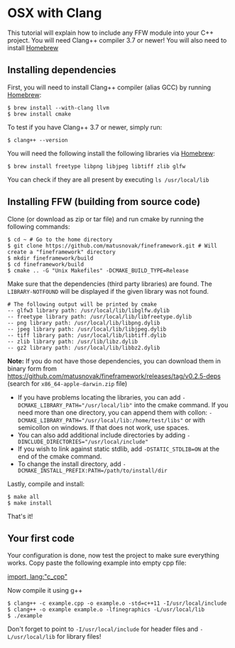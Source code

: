 # OSX with Clang

This tutorial will explain how to include any FFW module into your C++ project. You will need Clang++ compiler 3.7 or newer!  You will also need to install [Homebrew](https://brew.sh/)

## Installing dependencies

First, you will need to install Clang++ compiler (alias GCC) by running [Homebrew](https://brew.sh/):

```
$ brew install --with-clang llvm
$ brew install cmake
```

To test if you have Clang++ 3.7 or newer, simply run:

```
$ clang++ --version
```

You will need the following install the following libraries via [Homebrew](https://brew.sh/):

```
$ brew install freetype libpng libjpeg libtiff zlib glfw
```

You can check if they are all present by executing `ls /usr/local/lib`

## Installing FFW (building from source code)

Clone (or download as zip or tar file) and run cmake by running the following commands:

```
$ cd ~ # Go to the home directory
$ git clone https://github.com/matusnovak/fineframework.git # Will create a "fineframework" directory
$ mkdir fineframework/build
$ cd fineframework/build
$ cmake .. -G "Unix Makefiles" -DCMAKE_BUILD_TYPE=Release
```

Make sure that the dependencies (third party libraries) are found. The `LIBRARY-NOTFOUND` will be displayed if the given library was not found.

```
# The following output will be printed by cmake 
-- glfw3 library path: /usr/local/lib/libglfw.dylib
-- freetype library path: /usr/local/lib/libfreetype.dylib
-- png library path: /usr/local/lib/libpng.dylib
-- jpeg library path: /usr/local/lib/libjpeg.dylib
-- tiff library path: /usr/local/lib/libtiff.dylib
-- zlib library path: /usr/lib/libz.dylib
-- gz2 library path: /usr/local/lib/libbz2.dylib 
```

**Note:** If you do not have those dependencies, you can download them in binary form from <https://github.com/matusnovak/fineframework/releases/tag/v0.2.5-deps> (search for `x86_64-apple-darwin.zip` file)

* If you have problems locating the libraries, you can add `-DCMAKE_LIBRARY_PATH="/usr/local/lib"` into the cmake command. If you need more than one directory, you can append them with collon: `-DCMAKE_LIBRARY_PATH="/usr/local/lib:/home/test/libs"` or with semicollon on windows. If that does not work, use spaces.
* You can also add additional include directories by adding `-DINCLUDE_DIRECTORIES="/usr/local/include"`
* If you wish to link against static stdlib, add `-DSTATIC_STDLIB=ON` at the end of the cmake command.
* To change the install directory, add `-DCMAKE_INSTALL_PREFIX:PATH=/path/to/install/dir`

Lastly, compile and install:

```
$ make all
$ make install
```

That's it!

## Your first code

Your configuration is done, now test the project to make sure everything works. Copy paste the following example into empty cpp file:

[import, lang:"c_cpp"](../../examples/graphics/empty.cpp)

Now compile it using g++

```
$ clang++ -c example.cpp -o example.o -std=c++11 -I/usr/local/include
$ clang++ -o example example.o -lfinegraphics -L/usr/local/lib
$ ./example
```

Don't forget to point to `-I/usr/local/include` for header files and `-L/usr/local/lib` for library files!